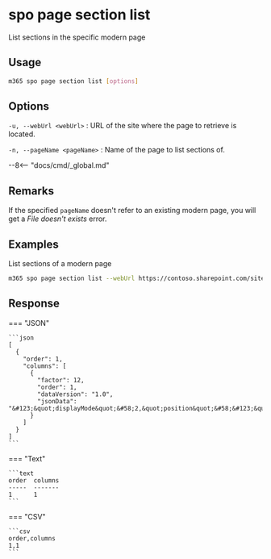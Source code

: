 # spo page section list

List sections in the specific modern page

## Usage

```sh
m365 spo page section list [options]
```

## Options

`-u, --webUrl <webUrl>`
: URL of the site where the page to retrieve is located.

`-n, --pageName <pageName>`
: Name of the page to list sections of.

--8<-- "docs/cmd/_global.md"

## Remarks

If the specified `pageName` doesn't refer to an existing modern page, you will get a _File doesn't exists_ error.

## Examples

List sections of a modern page

```sh
m365 spo page section list --webUrl https://contoso.sharepoint.com/sites/team-a --pageName home.aspx
```

## Response

=== "JSON"

    ```json
    [
      {
        "order": 1,
        "columns": [
          {
            "factor": 12,
            "order": 1,
            "dataVersion": "1.0",
            "jsonData": "&#123;&quot;displayMode&quot;&#58;2,&quot;position&quot;&#58;&#123;&quot;sectionFactor&quot;&#58;12,&quot;sectionIndex&quot;&#58;1,&quot;zoneIndex&quot;&#58;1&#125;&#125;"
          }
        ]
      }
    ]
    ```

=== "Text"

    ```text
    order  columns
    -----  -------
    1      1
    ```

=== "CSV"

    ```csv
    order,columns
    1,1
    ```
